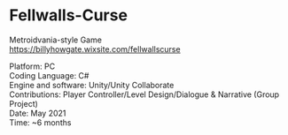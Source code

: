 # Fellwalls-Curse<br>
Metroidvania-style Game<br>
https://billyhowgate.wixsite.com/fellwallscurse

Platform: PC<br>
Coding Language: C#<br>
Engine and software: Unity/Unity Collaborate<br>
Contributions: Player Controller/Level Design/Dialogue & Narrative (Group Project)<br>
Date: May 2021<br>
Time: ~6 months<br>
